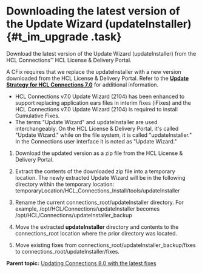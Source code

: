 # Downloading the latest version of the Update Wizard \(updateInstaller\) {#t_im_upgrade .task}

Download the latest version of the Update Wizard \(updateInstaller\) from the HCL Connections™ HCL License & Delivery Portal.

A CFix requires that we replace the updateInstaller with a new version downloaded from the HCL License & Delivery Portal. Refer to the [**Update Strategy for HCL Connections 7.0**](https://support.hcltechsw.com/csm?id=kb_article&sysparm_article=KB0086997) for additional information.

-   HCL Connections v7.0 Update Wizard \(2104\) has been enhanced to support replacing application ears files in interim fixes \(iFixes\) and the HCL Connections v7.0 Update Wizard \(2104\) is required to install Cumulative Fixes.
-   The terms "Update Wizard" and updateInstaller are used interchangeably. On the HCL License & Delivery Portal, it's called "Update Wizard." while on the file system, it is called "updateInstaller." In the Connections user interface it is noted as "Update Wizard."

1.  Download the updated version as a zip file from the HCL License & Delivery Portal.

2.  Extract the contents of the downloaded zip file into a temporary location. The newly extracted Update Wizard will be in the following directory within the temporary location: temporaryLocation/HCL\_Connections\_Install/tools/updateInstaller

3.  Rename the current connections\_root/updateInstaller directory. For example, /opt/HCL/Connections/updateInstaller becomes /opt/HCL/Connections/updateInstaller\_backup

4.  Move the extracted **updateInstaller** directory and contents to the connections\_root location where the prior directory was located.

5.  Move existing fixes from connections\_root/updateInstaller\_backup/fixes to connections\_root/updateInstaller/fixes.


**Parent topic:** [Updating Connections 8.0 with the latest fixes](../migrate/c_updating_interim_fixes.md)

